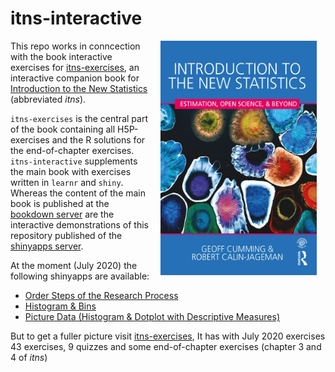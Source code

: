 # itns-interactive


<img src="./img/cover-new-statistics-min.png" width="250" height="375" alt="Cover image" align="right" style="margin: 0 1em 0 1em"/>

This repo works in conncection with the book interactive exercises for [itns-exercises](https://bookdown.org/pbaumgartner/itns-exercises/), an interactive companion book for [Introduction to the New Statistics](https://www.routledgetextbooks.com/textbooks/9781138825529/) (abbreviated <i>itns</i>). 

`itns-exercises` is the central part of the book containing all H5P-exercises and the R solutions for the end-of-chapter exercises. `itns-interactive` supplements the main book with exercises written in `learnr` and `shiny`. Whereas the content of the main book is published at the [bookdown server](https://bookdown.org/) are the interactive demonstrations of this repository published of the [shinyapps server](https://www.shinyapps.io/).

At the moment (July 2020) the following shinyapps are available:

+ [Order Steps of the Research Process](https://pbaumgartner.shinyapps.io/itns-research-steps/)
+ [Histogram & Bins](https://pbaumgartner.shinyapps.io/histogram/)
+ [Picture Data (Histogram & Dotplot with Descriptive Measures)](https://pbaumgartner.shinyapps.io/picture-data/)

But to get a fuller picture visit [itns-exercises](https://bookdown.org/pbaumgartner/itns-exercises/), It has with July 2020 exercises 43 exercises, 9 quizzes and some end-of-chapter exercises (chapter 3 and 4 of _itns_)
